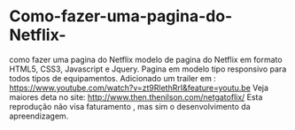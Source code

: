# Como-fazer-uma-pagina-do-Netflix-
como fazer uma pagina do Netflix
modelo de pagina do Netflix em formato HTML5, CSS3, Javascript e Jquery.
Pagina em modelo tipo responsivo para todos tipos de equipamentos.
Adicionado um trailer  em : https://www.youtube.com/watch?v=zt9RlethRrI&feature=youtu.be
Veja maiores deta no site:
http://www.then.thenilson.com/netgatoflix/
Esta  reprodução não visa faturamento , mas sim o desenvolvimento  da apreendizagem.
